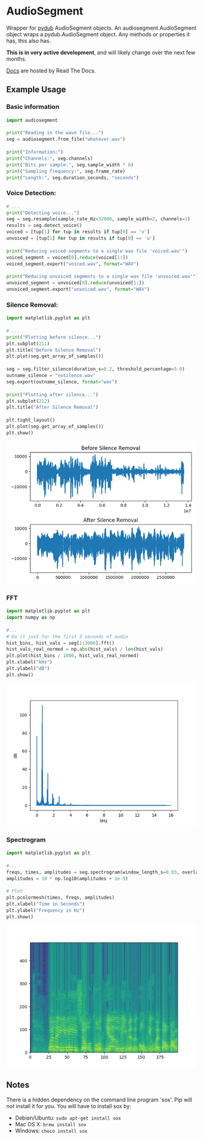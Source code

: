 # AudioSegment
Wrapper for [pydub](https://github.com/jiaaro/pydub) AudioSegment objects. An audiosegment.AudioSegment object wraps
a pydub.AudioSegment object. Any methods or properties it has, this also has.

**This is in very active development**, and will likely change over the next few months.

[Docs](http://audiosegment.readthedocs.io/en/latest/audiosegment.html) are hosted by Read The Docs.

## Example Usage

### Basic information
```python
import audiosegment

print("Reading in the wave file...")
seg = audiosegment.from_file("whatever.wav")

print("Information:")
print("Channels:", seg.channels)
print("Bits per sample:", seg.sample_width * 8)
print("Sampling frequency:", seg.frame_rate)
print("Length:", seg.duration_seconds, "seconds")
```

### Voice Detection:
```python
# ...
print("Detecting voice...")
seg = seg.resample(sample_rate_Hz=32000, sample_width=2, channels=1)
results = seg.detect_voice()
voiced = [tup[1] for tup in results if tup[0] == 'v']
unvoiced = [tup[1] for tup in results if tup[0] == 'u']

print("Reducing voiced segments to a single wav file 'voiced.wav'")
voiced_segment = voiced[0].reduce(voiced[1:])
voiced_segment.export("voiced.wav", format="WAV")

print("Reducing unvoiced segments to a single wav file 'unvoiced.wav'")
unvoiced_segment = unvoiced[0].reduce(unvoiced[1:])
unvoiced_segment.export("unvoiced.wav", format="WAV")
```

### Silence Removal:
```python
import matplotlib.pyplot as plt

# ...
print("Plotting before silence...")
plt.subplot(211)
plt.title("Before Silence Removal")
plt.plot(seg.get_array_of_samples())

seg = seg.filter_silence(duration_s=0.2, threshold_percentage=5.0)
outname_silence = "nosilence.wav"
seg.export(outname_silence, format="wav")

print("Plotting after silence...")
plt.subplot(212)
plt.title("After Silence Removal")

plt.tight_layout()
plt.plot(seg.get_array_of_samples())
plt.show()
```

![alt text](docs/images/silencecompare.png "Silence Removal")

### FFT
```python
import matplotlib.pyplot as plt
import numpy as np

#...
# Do it just for the first 3 seconds of audio
hist_bins, hist_vals = seg[1:3000].fft()
hist_vals_real_normed = np.abs(hist_vals) / len(hist_vals)
plt.plot(hist_bins / 1000, hist_vals_real_normed)
plt.xlabel("kHz")
plt.ylabel("dB")
plt.show()
```

![alt text](docs/images/fft.png "FFT of Fur Elise")

### Spectrogram
```python
import matplotlib.pyplot as plt

#...
freqs, times, amplitudes = seg.spectrogram(window_length_s=0.03, overlap=0.5)
amplitudes = 10 * np.log10(amplitudes + 1e-9)

# Plot
plt.pcolormesh(times, freqs, amplitudes)
plt.xlabel("Time in Seconds")
plt.ylabel("Frequency in Hz")
plt.show()
```

![alt text](docs/images/spectrogram.png "Spectrogram of voice")

## Notes
There is a hidden dependency on the command line program 'sox'. Pip will not install it for you.
You will have to install sox by:
- Debian/Ubuntu: `sudo apt-get install sox`
- Mac OS X: `brew install sox`
- Windows: `choco install sox`
